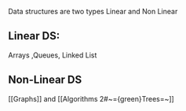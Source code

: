 Data structures are two types Linear and Non Linear 

## Linear DS:
 Arrays ,Queues, Linked List 

## Non-Linear DS
[[Graphs]] and [[Algorithms 2#~={green}Trees=~]]